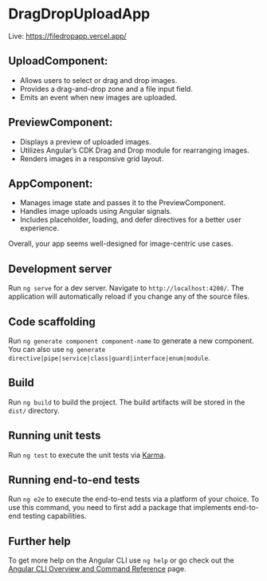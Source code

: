 # DragDropUploadApp

Live: https://filedropapp.vercel.app/

## UploadComponent:
- Allows users to select or drag and drop images.
- Provides a drag-and-drop zone and a file input field.
- Emits an event when new images are uploaded.

## PreviewComponent:
- Displays a preview of uploaded images.
- Utilizes Angular’s CDK Drag and Drop module for rearranging images.
- Renders images in a responsive grid layout.

## AppComponent:
- Manages image state and passes it to the PreviewComponent.
- Handles image uploads using Angular signals.
- Includes placeholder, loading, and defer directives for a better user experience.

Overall, your app seems well-designed for image-centric use cases.



## Development server

Run `ng serve` for a dev server. Navigate to `http://localhost:4200/`. The application will automatically reload if you change any of the source files.

## Code scaffolding

Run `ng generate component component-name` to generate a new component. You can also use `ng generate directive|pipe|service|class|guard|interface|enum|module`.

## Build

Run `ng build` to build the project. The build artifacts will be stored in the `dist/` directory.

## Running unit tests

Run `ng test` to execute the unit tests via [Karma](https://karma-runner.github.io).

## Running end-to-end tests

Run `ng e2e` to execute the end-to-end tests via a platform of your choice. To use this command, you need to first add a package that implements end-to-end testing capabilities.

## Further help

To get more help on the Angular CLI use `ng help` or go check out the [Angular CLI Overview and Command Reference](https://angular.io/cli) page.
